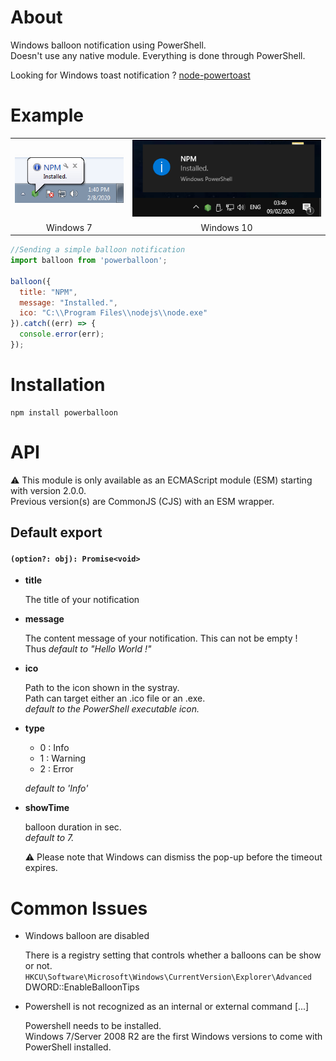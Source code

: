 About
=====

Windows balloon notification using PowerShell.<br />
Doesn't use any native module. Everything is done through PowerShell.<br />

Looking for Windows toast notification ? [node-powertoast](https://github.com/xan105/node-powertoast)

Example
=======
<table>
<tr>
<td align="left"><img src="https://github.com/xan105/node-powerballoon/raw/master/screenshot/win7.png"></td>
<td align="left"><img src="https://github.com/xan105/node-powerballoon/raw/master/screenshot/win10.png"></td>
</tr>
<tr>
<td align="center">Windows 7</td>
<td align="center">Windows 10</td>
</tr>
</table>

```js 
//Sending a simple balloon notification
import balloon from 'powerballoon';

balloon({
  title: "NPM",
  message: "Installed.",
  ico: "C:\\Program Files\\nodejs\\node.exe"
}).catch((err) => { 
  console.error(err);
});
```

Installation
============

```
npm install powerballoon
```

API
===

⚠️ This module is only available as an ECMAScript module (ESM) starting with version 2.0.0.<br />
Previous version(s) are CommonJS (CJS) with an ESM wrapper.

## Default export

#### `(option?: obj): Promise<void>`

- **title**
  
  The title of your notification

- **message**

  The content message of your notification.
  This can not be empty !<br />
  Thus _default to "Hello World !"_

- **ico**

  Path to the icon shown in the systray.<br />
  Path can target either an .ico file or an .exe.<br />
  _default to the PowerShell executable icon._

- **type**

  + 0 : Info
  + 1 : Warning
  + 2 : Error
  
  _default to 'Info'_

- **showTime** 

  balloon duration in sec.<br />
  _default to 7._
  
  ⚠️ Please note that Windows can dismiss the pop-up before the timeout expires.

Common Issues
=============

- Windows balloon are disabled

  There is a registry setting that controls whether a balloons can be show or not.<br />
  `HKCU\Software\Microsoft\Windows\CurrentVersion\Explorer\Advanced`<br />
  DWORD::EnableBalloonTips
  
- Powershell is not recognized as an internal or external command [...]

  Powershell needs to be installed.<br />
  Windows 7/Server 2008 R2 are the first Windows versions to come with PowerShell installed.
